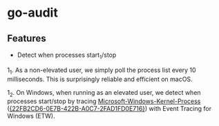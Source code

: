 # go-audit

## Features

- Detect when processes start<sub>1</sub>/stop

1<sub>1</sub>. As a non-elevated user, we simply poll the process list every 10 milliseconds. This is surprisingly reliable and efficient on macOS.

1<sub>2</sub>. On Windows, when running as an elevated user, we detect when processes start/stop by tracing [Microsoft-Windows-Kernel-Process](https://github.com/repnz/etw-providers-docs/blob/master/Manifests-Win7-7600/Microsoft-Windows-Kernel-Process.xml) ([{22FB2CD6-0E7B-422B-A0C7-2FAD1FD0E716}](https://github.com/search?q=%7B22FB2CD6-0E7B-422B-A0C7-2FAD1FD0E716%7D+language%3AMarkdown&type=code&l=Markdown)) with Event Tracing for Windows (ETW).
